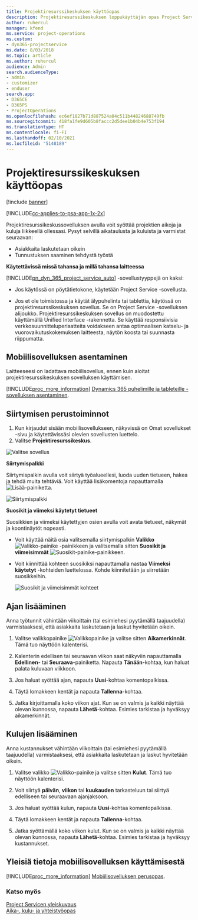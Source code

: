 ```yaml
---
title: Projektiresurssikeskuksen käyttöopas
description: Projektiresurssikeskuksen loppukäyttäjän opas Project Servicessä
author: ruhercul
manager: kfend
ms.service: project-operations
ms.custom:
- dyn365-projectservice
ms.date: 8/03/2018
ms.topic: article
ms.author: ruhercul
audience: Admin
search.audienceType:
- admin
- customizer
- enduser
search.app:
- D365CE
- D365PS
- ProjectOperations
ms.openlocfilehash: ec6ef1827b71d887524a04c511b44824688749fb
ms.sourcegitcommit: 418fa1fe9d605b8faccc2d5dee1b04b4e753f194
ms.translationtype: HT
ms.contentlocale: fi-FI
ms.lasthandoff: 02/10/2021
ms.locfileid: "5148189"
---
```

# <a name="user-guide-for-project-resource-hub"></a>Projektiresurssikeskuksen käyttöopas

[!include [banner](../includes/psa-now-project-operations.md)]

[!INCLUDE[cc-applies-to-psa-app-1x-2x](../includes/cc-applies-to-psa-app-1x-2x.md)]

Projektiresurssikeskussovelluksen avulla voit syöttää projektien aikoja ja kuluja liikkeellä ollessasi. Pysyt selvillä aikataulusta ja kuluista ja varmistat seuraavan:

- Asiakkaita laskutetaan oikein
- Tunnustuksen saaminen tehdystä työstä

**Käytettävissä missä tahansa ja millä tahansa laitteessa**

[!INCLUDE[pn_dyn_365_project_service_auto](../includes/pn-dyn-365-project-service-auto.md)] -sovellustyyppejä on kaksi: 

- Jos käytössä on pöytätietokone, käytetään Project Service -sovellusta. 

- Jos et ole toimistossa ja käytät älypuhelinta tai tablettia, käytössä on projektiresurssikeskuksen sovellus. Se on Project Service -sovelluksen alijoukko. Projektiresurssikeskuksen sovellus on muodostettu käyttämällä Unified Interface -rakennetta. Se käyttää responsiivisia verkkosuunnitteluperiaatteita voidakseen antaa optimaalisen katselu- ja vuorovaikutuskokemuksen laitteesta, näytön koosta tai suunnasta riippumatta. 


## <a name="install-the-mobile-app"></a>Mobiilisovelluksen asentaminen
Laitteeseesi on ladattava mobiilisovellus, ennen kuin aloitat projektiresurssikeskuksen sovelluksen käyttämisen. 

[!INCLUDE[proc_more_information](../includes/proc-more-information.md)] [Dynamics 365 puhelimille ja tableteille -sovelluksen asentaminen](https://docs.microsoft.com/dynamics365/mobile-app/install-dynamics-365-for-phones-and-tablets).

## <a name="basic-navigation"></a>Siirtymisen perustoiminnot
1.  Kun kirjaudut sisään mobiilisovellukseen, näkyvissä on Omat sovellukset -sivu ja käytettävissäsi olevien sovellusten luettelo. 
2.  Valitse **Projektiresurssikeskus**.

![Valitse sovellus](media/chooseApp_1.png "Valitse sovellus")

**Siirtymispalkki**

Siirtymispalkin avulla voit siirtyä työalueellesi, luoda uuden tietueen, hakea ja tehdä muita tehtäviä. Voit käyttää lisäkomentoja napauttamalla ![Lisää-painiketta](media/MoreButton.png "Lisää-painike").

![Siirtymispalkki](media/NavBar_2.png "Siirtymispalkki")

**Suosikit ja viimeksi käytetyt tietueet**

Suosikkien ja viimeksi käytettyjen osien avulla voit avata tietueet, näkymät ja koontinäytöt nopeasti. 

- Voit käyttää näitä osia valitsemalla siirtymispalkin **Valikko** ![Valikko-painike](media/MenuButton.png "Valikkopainike") -painikkeen ja valitsemalla sitten **Suosikit ja viimeisimmät** ![Suosikit-painike](media/FavButton.png "Suosikkipainike")-painikkeen.

- Voit kiinnittää kohteen suosikiksi napauttamalla nastaa **Viimeksi käytetyt** -kohteiden luettelossa. Kohde kiinnitetään ja siirretään suosikkeihin.

  ![Suosikit ja viimeisimmät kohteet](media/Favs_3.png "Suosikit ja viimeisimmät kohteet")
 
## <a name="enter-time"></a>Ajan lisääminen
Anna työtunnit vähintään viikoittain (tai esimiehesi pyytämällä taajuudella) varmistaaksesi, että asiakkaita laskutetaan ja laskut hyvitetään oikein.

1. Valitse valikkopainike ![Valikkopainike](media/MenuButton.png "Valikkopainike") ja valitse sitten **Aikamerkinnät**. Tämä tuo näyttöön kalenterisi.

2. Kalenterin edellisen tai seuraavan viikon saat näkyviin napauttamalla **Edellinen**- tai **Seuraava**-painiketta. Napauta **Tänään**-kohtaa, kun haluat palata kuluvaan viikkoon.

3. Jos haluat syöttää ajan, napauta **Uusi**-kohtaa komentopalkissa. 

4. Täytä lomakkeen kentät ja napauta **Tallenna**-kohtaa.

5. Jatka kirjoittamalla koko viikon ajat. Kun se on valmis ja kaikki näyttää olevan kunnossa, napauta **Lähetä**-kohtaa. Esimies tarkistaa ja hyväksyy aikamerkinnät.

## <a name="enter-expenses"></a>Kulujen lisääminen 
Anna kustannukset vähintään viikoittain (tai esimiehesi pyytämällä taajuudella) varmistaaksesi, että asiakkaita laskutetaan ja laskut hyvitetään oikein.

1. Valitse valikko ![Valikko-painike](media/MenuButton.png "Valikkopainike") ja valitse sitten **Kulut**. Tämä tuo näyttöön kalenterisi.

2. Voit siirtyä **päivän**, **viikon** tai **kuukauden** tarkasteluun tai siirtyä edelliseen tai seuraavaan ajanjaksoon. 

3. Jos haluat syöttää kulun, napauta **Uusi**-kohtaa komentopalkissa. 

4. Täytä lomakkeen kentät ja napauta **Tallenna**-kohtaa.

5. Jatka syöttämällä koko viikon kulut. Kun se on valmis ja kaikki näyttää olevan kunnossa, napauta **Lähetä**-kohtaa. Esimies tarkistaa ja hyväksyy kustannukset.

## <a name="general-information-on-how-to-use-the-mobile-app"></a>Yleisiä tietoja mobiilisovelluksen käyttämisestä 
[!INCLUDE[proc_more_information](../includes/proc-more-information.md)] [Mobiilisovelluksen perusopas](https://docs.microsoft.com/dynamics365/mobile-app/dynamics-365-phones-tablets-users-guide).

### <a name="see-also"></a>Katso myös  
 [Project Servicen yleiskuvaus](../psa/overview.md)   
 [Aika-, kulu- ja yhteistyöopas](../psa/time-expense-collaboration-guide.md)   
 
